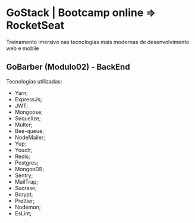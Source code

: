 # GoStack | Bootcamp online => RocketSeat
Treinamento imersivo nas tecnologias mais modernas de desenvolvimento web e mobile
## GoBarber (Modulo02) - BackEnd
Tecnologias utilizadas:
 - Yarn;
 - ExpressJs;
 - JWT;
 - Mongoose;
 - Sequelize;
 - Multer;
 - Bee-queue;
 - NodeMailer;
 - Yup;
 - Youch;
 - Redis;
 - Postgres;
 - MongooDB;
 - Sentry;
 - MailTrap;
 - Sucrase;
 - Bcrypt;
 - Prettier;
 - Nodemon;
 - EsLint;

